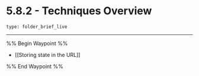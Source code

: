 # 5.8.2 - Techniques Overview
 
```ccard
type: folder_brief_live
```
 
---

%% Begin Waypoint %%
- [[Storing state in the URL]]

%% End Waypoint %%